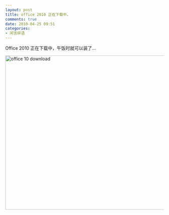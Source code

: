 ```yaml
---
layout: post
title: office 2010 正在下载中。
comments: true
date: 2010-04-25 09:51
categories:
- 闲言碎语
---
```


<p>Office 2010 正在下载中，午饭时就可以装了...</p>
<p><img src="http://huobazi.aspxboy.com/images/hbz_images/office10download.png" alt="office 10 download" width="588" height="491"></p>				
